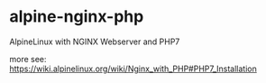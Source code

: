 # alpine-nginx-php

AlpineLinux with NGINX Webserver and PHP7  

more see: https://wiki.alpinelinux.org/wiki/Nginx_with_PHP#PHP7_Installation
